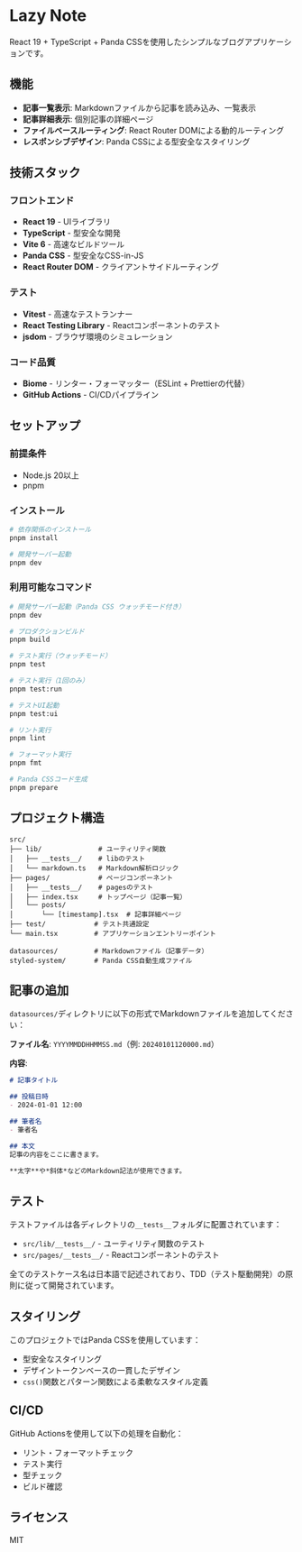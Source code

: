 # Lazy Note

React 19 + TypeScript + Panda CSSを使用したシンプルなブログアプリケーションです。

## 機能

- **記事一覧表示**: Markdownファイルから記事を読み込み、一覧表示
- **記事詳細表示**: 個別記事の詳細ページ
- **ファイルベースルーティング**: React Router DOMによる動的ルーティング
- **レスポンシブデザイン**: Panda CSSによる型安全なスタイリング

## 技術スタック

### フロントエンド
- **React 19** - UIライブラリ
- **TypeScript** - 型安全な開発
- **Vite 6** - 高速なビルドツール
- **Panda CSS** - 型安全なCSS-in-JS
- **React Router DOM** - クライアントサイドルーティング

### テスト
- **Vitest** - 高速なテストランナー
- **React Testing Library** - Reactコンポーネントのテスト
- **jsdom** - ブラウザ環境のシミュレーション

### コード品質
- **Biome** - リンター・フォーマッター（ESLint + Prettierの代替）
- **GitHub Actions** - CI/CDパイプライン

## セットアップ

### 前提条件
- Node.js 20以上
- pnpm

### インストール

```bash
# 依存関係のインストール
pnpm install

# 開発サーバー起動
pnpm dev
```

### 利用可能なコマンド

```bash
# 開発サーバー起動（Panda CSS ウォッチモード付き）
pnpm dev

# プロダクションビルド
pnpm build

# テスト実行（ウォッチモード）
pnpm test

# テスト実行（1回のみ）
pnpm test:run

# テストUI起動
pnpm test:ui

# リント実行
pnpm lint

# フォーマット実行
pnpm fmt

# Panda CSSコード生成
pnpm prepare
```

## プロジェクト構造

```
src/
├── lib/              # ユーティリティ関数
│   ├── __tests__/    # libのテスト
│   └── markdown.ts   # Markdown解析ロジック
├── pages/            # ページコンポーネント
│   ├── __tests__/    # pagesのテスト
│   ├── index.tsx     # トップページ（記事一覧）
│   └── posts/
│       └── [timestamp].tsx  # 記事詳細ページ
├── test/            # テスト共通設定
└── main.tsx         # アプリケーションエントリーポイント

datasources/         # Markdownファイル（記事データ）
styled-system/       # Panda CSS自動生成ファイル
```

## 記事の追加

`datasources/`ディレクトリに以下の形式でMarkdownファイルを追加してください：

**ファイル名**: `YYYYMMDDHHMMSS.md`（例: `20240101120000.md`）

**内容**:
```markdown
# 記事タイトル

## 投稿日時
- 2024-01-01 12:00

## 筆者名
- 筆者名

## 本文
記事の内容をここに書きます。

**太字**や*斜体*などのMarkdown記法が使用できます。
```

## テスト

テストファイルは各ディレクトリの`__tests__`フォルダに配置されています：

- `src/lib/__tests__/` - ユーティリティ関数のテスト
- `src/pages/__tests__/` - Reactコンポーネントのテスト

全てのテストケース名は日本語で記述されており、TDD（テスト駆動開発）の原則に従って開発されています。

## スタイリング

このプロジェクトではPanda CSSを使用しています：

- 型安全なスタイリング
- デザイントークンベースの一貫したデザイン
- `css()`関数とパターン関数による柔軟なスタイル定義

## CI/CD

GitHub Actionsを使用して以下の処理を自動化：

- リント・フォーマットチェック
- テスト実行
- 型チェック
- ビルド確認

## ライセンス

MIT